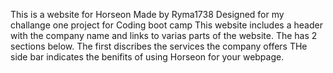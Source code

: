 This is a website for Horseon Made by Ryma1738
Designed for my challange one project for Coding boot camp
This website includes a header with the company name and links to varias parts
of the website. The has 2 sections below. The first discribes the services the company offers
THe side bar indicates the benifits of using Horseon for your webpage.
